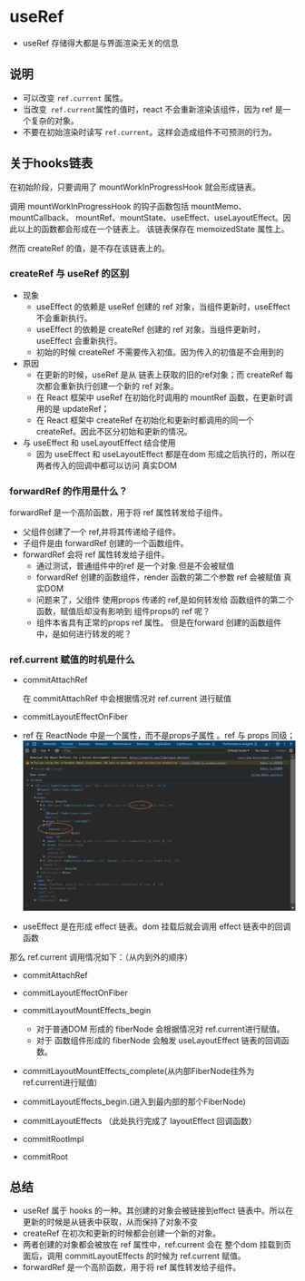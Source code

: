 # useRef

- useRef 存储得大都是与界面渲染无关的信息
## 说明
- 可以改变 `ref.current` 属性。
- 当改变` ref.current`属性的值时，react 不会重新渲染该组件，因为 ref 是一个复杂的对象。
- 不要在初始渲染时读写 `ref.current`。这样会造成组件不可预测的行为。



## 关于hooks链表
 在初始阶段，只要调用了 mountWorkInProgressHook 就会形成链表。

调用 mountWorkInProgressHook 的钩子函数包括 mountMemo、mountCallback、
mountRef、mountState、useEffect、useLayoutEffect。因此以上的函数都会形成在一个链表上。
该链表保存在 memoizedState 属性上。

然而 createRef 的值，是不存在该链表上的。

### createRef 与 useRef 的区别
- 现象
  - useEffect 的依赖是 useRef 创建的 ref 对象，当组件更新时，useEffect 不会重新执行。
  - useEffect 的依赖是 createRef 创建的 ref 对象，当组件更新时，useEffect 会重新执行。
  - 初始的时候 createRef 不需要传入初值。因为传入的初值是不会用到的
- 原因
  - 在更新的时候，useRef 是从 链表上获取的旧的ref对象；而 createRef 每次都会重新执行创建一个新的 ref 对象。
  - 在 React 框架中 useRef 在初始化时调用的 mountRef 函数，在更新时调用的是 updateRef；
  - 在 React 框架中 createRef 在初始化和更新时都调用的同一个 createRef。因此不区分初始和更新的情况。
- 与 useEffect 和 useLayoutEffect 结合使用
  - 因为 useEffect 和 useLayoutEffect 都是在dom 形成之后执行的，所以在两者传入的回调中都可以访问 真实DOM
### forwardRef 的作用是什么？
forwardRef 是一个高阶函数，用于将 ref 属性转发给子组件。

- 父组件创建了一个 ref,并将其传递给子组件。
- 子组件是由 forwardRef 创建的一个函数组件。
- forwardRef 会将 ref 属性转发给子组件。
  - 通过测试，普通组件中的ref 是一个对象.但是不会被赋值
  - forwardRef 创建的函数组件，render 函数的第二个参数 ref 会被赋值 真实DOM
  - 问题来了，父组件 使用props 传递的 ref,是如何转发给 函数组件的第二个函数，赋值后却没有影响到 组件props的 ref 呢？
  - 组件本省具有正常的props ref 属性。 但是在forward 创建的函数组件中，是如何进行转发的呢？
### ref.current 赋值的时机是什么

- commitAttachRef
  
  在 commitAttachRef 中会根据情况对 ref.current 进行赋值
- commitLayoutEffectOnFiber


- ref 在 ReactNode 中是一个属性，而不是props子属性 。ref 与 props 同级；
![img.png](img.png)

- useEffect 是在形成 effect 链表。dom 挂载后就会调用 effect 链表中的回调函数


那么 ref.current 调用情况如下：（从内到外的顺序）

- commitAttachRef
- commitLayoutEffectOnFiber
- commitLayoutMountEffects_begin
  - 对于普通DOM 形成的 fiberNode 会根据情况对 ref.current进行赋值。
  - 对于 函数组件形成的 fiberNode 会触发 useLayoutEffect 链表的回调函数。
- commitLayoutMountEffects_complete(从内部FiberNode往外为 ref.current进行赋值)
- commitLayoutEffects_begin.(进入到最内部的那个FiberNode)
- commitLayoutEffects （此处执行完成了 layoutEffect 回调函数）

- commitRootImpl
- commitRoot


## 总结
- useRef 属于 hooks 的一种。其创建的对象会被链接到effect 链表中。所以在更新的时候是从链表中获取，从而保持了对象不变
- createRef 在初次和更新的时候都会创建一个新的对象。
- 两者创建的对象都会被放在 ref 属性中，ref.current 会在 整个dom 挂载到页面后，调用 commitLayoutEffects 的时候为 ref.current 赋值。
- forwardRef 是一个高阶函数，用于将 ref 属性转发给子组件。
